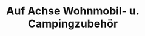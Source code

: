---
title: "Auf Achse Wohnmobil- u. Campingzubehör"
url: /herzebrock-clarholz/auf-achse-wohnmobil-u-campingzubehoer/
shop: Outdoor
---